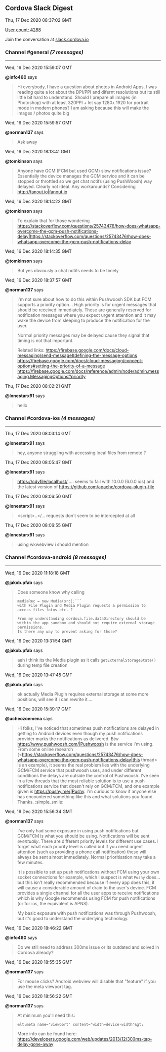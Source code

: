 ## Cordova Slack Digest
Thu, 17 Dec 2020 08:37:02 GMT

[User count: 4288](https://cordova.slack.com/)


Join the conversation at [slack.cordova.io](http://slack.cordova.io/)

### __Channel #general__ _(7 messages)_
---

Wed, 16 Dec 2020 15:59:07 GMT

__@info460__ says 
> Hi everybody, I have a question about photos in Android Apps. I was reading quite a lot about the DPI/PPI and difernt resolutions but its still little bit hard to understand.
> Should I prepare all images (in Photoshop) with at least 320PPI + let say 1280x 1920 for portrait mode in modern phones? I am asking because this will make the images / photos quite big
> 

Wed, 16 Dec 2020 15:59:57 GMT

__@norman137__ says 
> Ask away
> 

Wed, 16 Dec 2020 18:13:41 GMT

__@tomkinson__ says 
> Anyone have GCM (FCM but used GCM) slow notifications issue? Essentially the device manages the GCM service and it can be stopped or throttled so we get chat notifs (using PushWoosh) way delayed. Clearly not ideal. Any workarounds? Considering <http://fanout.io|fanout.io>
> 

Wed, 16 Dec 2020 18:14:22 GMT

__@tomkinson__ says 
> To explain that for those wondering <https://stackoverflow.com/questions/25743476/how-does-whatsapp-overcome-the-gcm-push-notifications-delay|https://stackoverflow.com/questions/25743476/how-does-whatsapp-overcome-the-gcm-push-notifications-delay>
> 

Wed, 16 Dec 2020 18:14:35 GMT

__@tomkinson__ says 
> But yes obviously a chat notifs needs to be timely
> 

Wed, 16 Dec 2020 18:37:57 GMT

__@norman137__ says 
> I'm not sure about how to do this within Pushwoosh SDK but FCM supports a priority option... High priority is for urgent messages that should be received immediately. These are generally reserved for notification messages where you expect urgent attention and it may wake the device from sleeping to produce the notification for the user.
> 
> Normal priority messages may be delayed cause they signal that timing is not that important.
> 
> Related links:
> <https://firebase.google.com/docs/cloud-messaging/send-message#defining-the-message-options>
> <https://firebase.google.com/docs/cloud-messaging/concept-options#setting-the-priority-of-a-message>
> <https://firebase.google.com/docs/reference/admin/node/admin.messaging.MessagingOptions#priority>
> 

Thu, 17 Dec 2020 08:02:21 GMT

__@lonestarx91__ says 
> hello
> 

### __Channel #cordova-ios__ _(4 messages)_
---

Thu, 17 Dec 2020 08:03:14 GMT

__@lonestarx91__ says 
> hey, anyone struggling with accessing local files from remote ?
> 

Thu, 17 Dec 2020 08:05:47 GMT

__@lonestarx91__ says 
> <https://cdvfile/localhost/>..... seems to fail with 10.0.0 (6.0.0 ios) and the latest version of <https://github.com/apache/cordova-plugin-file>
> 

Thu, 17 Dec 2020 08:06:50 GMT

__@lonestarx91__ says 
> &lt;script&gt;..&lt;/... requests don't seem to be intercepted at all
> 

Thu, 17 Dec 2020 08:06:55 GMT

__@lonestarx91__ says 
> using wkwebview i should mention
> 

### __Channel #cordova-android__ _(8 messages)_
---

Wed, 16 Dec 2020 11:18:18 GMT

__@jakob.pfab__ says 
> Does someone know why calling
> 
> ```src = cordova.file.dataDirectory + "myrecording.aac";
> mediaRec = new Media(src);```
> with File Plugin and Media Plugin requests a permission to access files fotos etc. ?
> 
> From my understanding cordova.file.dataDirectory should be within the app sandbox and should not require external storage permissions.
> Is there any way to prevent asking for those?
> 

Wed, 16 Dec 2020 13:31:54 GMT

__@jakob.pfab__ says 
> aah i think its the Media plugin as it calls  `getExternalStorageState()`  during temp file creation
> 

Wed, 16 Dec 2020 13:47:45 GMT

__@jakob.pfab__ says 
> ok actually Media Plugin requires external storage at some more positions, will see if i can rewrite it....
> 

Wed, 16 Dec 2020 15:39:17 GMT

__@ucheozoemena__ says 
> Hi folks, I've noticed that sometimes push notifications are delayed in getting to Android devices even though my push notifications provider marks the notifications as delivered. Btw <https://www.pushwoosh.com/|Pushwoosh> is the service I'm using. From some online research (<https://stackoverflow.com/questions/25743476/how-does-whatsapp-overcome-the-gcm-push-notifications-delay|this thread> is an example), it seems the real problem lies with the underlying GCM/FCM service that pushwoosh uses, and under different conditions the delays are outside the control of Pushwoosh. I've seen in a few threads that the most reliable solution is to use a push notifications service that doesn't rely on GCM/FCM, and one example given is <https://pushy.me/|Pushy>. I'm curious to know if anyone else has encountered something like this and what solutions you found. Thanks. :simple_smile:
> 

Wed, 16 Dec 2020 15:56:34 GMT

__@norman137__ says 
> I've only had some exposure in using push notifications but GCM/FCM is what you should be using. Notifications will be sent *eventually*. There are different priority levels for different use cases. I forget what each priority level is called but if you need urgent attention (such as providing a phone call notification) these will always be sent almost immediately. Normal prioritisation may take a few minutes.
> 
> It is possible to set up push notifications without FCM using your own socket connections for example, which I suspect is what `Pushy` does... but this isn't really recommended because if every app does this, it will cause a considerable amount of drain to the user's device. FCM provides a single channel for all the user apps to receive notifications which is why Google recommends using FCM for push notifications (or for ios, the equivalent is APNS).
> 
> My basic exposure with push notifications was through Pushwoosh, but it's good to understand the underlying technology.
> 

Wed, 16 Dec 2020 18:46:22 GMT

__@info460__ says 
> Do we still need to address 300ms issue or its outdated and solved in Cordova already?
> 

Wed, 16 Dec 2020 18:55:35 GMT

__@norman137__ says 
> For mouse clicks? Android webview will disable that "feature" if you use the meta viewport tag.
> 

Wed, 16 Dec 2020 18:56:22 GMT

__@norman137__ says 
> At minimum you'll need this:
> 
> `&lt;meta name="viewport" content="width=device-width"&gt;`
> 
> More info can be found here: <https://developers.google.com/web/updates/2013/12/300ms-tap-delay-gone-away>
> 
